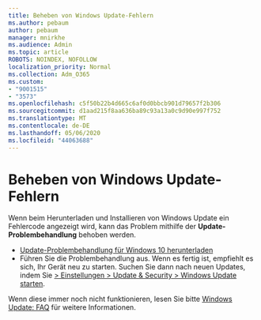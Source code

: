 ```yaml
---
title: Beheben von Windows Update-Fehlern
ms.author: pebaum
author: pebaum
manager: mnirkhe
ms.audience: Admin
ms.topic: article
ROBOTS: NOINDEX, NOFOLLOW
localization_priority: Normal
ms.collection: Adm_O365
ms.custom:
- "9001515"
- "3573"
ms.openlocfilehash: c5f50b22b4d665c6af0d0bbcb901d79657f2b306
ms.sourcegitcommit: d1aad215f8aa636ba89c93a13a0c9d90e997f752
ms.translationtype: MT
ms.contentlocale: de-DE
ms.lasthandoff: 05/06/2020
ms.locfileid: "44063688"
---
```

# <a name="fix-windows-update-errors"></a>Beheben von Windows Update-Fehlern

Wenn beim Herunterladen und Installieren von Windows Update ein Fehlercode angezeigt wird, kann das Problem mithilfe der **Update-Problembehandlung** behoben werden.

- [Update-Problembehandlung für Windows 10 herunterladen](https://support.microsoft.com/help/4027322/windows-update-troubleshooter)
- Führen Sie die Problembehandlung aus. Wenn es fertig ist, empfiehlt es sich, Ihr Gerät neu zu starten. Suchen Sie dann nach neuen Updates, indem Sie [> Einstellungen > Update & Security > Windows Update starten](ms-settings:windowsupdate).

Wenn diese immer noch nicht funktionieren, lesen Sie bitte [Windows Update: FAQ](https://support.microsoft.com/help/12373/windows-update-faq) für weitere Informationen.
